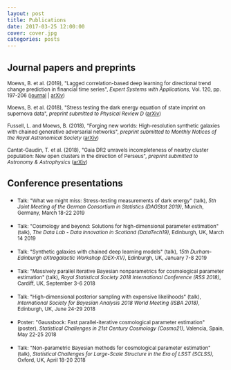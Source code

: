 ```yaml
---
layout: post
title: Publications
date: 2017-03-25 12:00:00
cover: cover.jpg
categories: posts
---
```


## Journal papers and preprints

<small>Moews, B. et al. (2019), "Lagged correlation-based deep learning for directional trend change prediction in financial time series", _Expert Systems with Applications_, Vol. 120, pp. 197-206 ([journal](https://doi.org/10.1016/j.eswa.2018.11.027) | [arXiv](https://arxiv.org/abs/1811.11287))</small>

<small>Moews, B. et al. (2018), "Stress testing the dark energy equation of state imprint on supernova data", _preprint submitted to Physical Review D_ ([arXiv](https://arxiv.org/abs/1812.09786))</small>

<small>Fussell, L. and Moews, B. (2018), "Forging new worlds: High-resolution synthetic galaxies with chained generative adversarial networks", _preprint submitted to Monthly Notices of the Royal Astronomical Society_ ([arXiv](https://arxiv.org/abs/1811.03081))</small>

<small>Cantat-Gaudin, T. et al. (2018), "Gaia DR2 unravels incompleteness of nearby cluster population: New open clusters in the direction of Perseus", _preprint submitted to Astronomy & Astrophysics_ ([arXiv](https://arxiv.org/abs/1810.05494))</small>

## Conference presentations

* <small>Talk: "What we might miss: Stress-testing measurements of dark energy" (talk), _5th Joint Meeting of the German Consortium in Statistics (DAGStat 2019)_, Munich, Germany, March 18-22 2019</small>

* <small>Talk: "Cosmology and beyond: Solutions for high-dimensional parameter estimation" (talk), _The Data Lab - Data Innovation in Scotland (DataTech19)_, Edinburgh, UK, March 14 2019</small>

* <small>Talk: "Synthetic galaxies with chained deep learning models" (talk), _15th Durham-Edinburgh eXtragalactic Workshop (DEX-XV)_, Edinburgh, UK, January 7-8 2019</small>

* <small>Talk: "Massively parallel iterative Bayesian nonparametrics for cosmological parameter estimation" (talk), _Royal Statistical Society 2018 International Conference (RSS 2018)_, Cardiff, UK, September 3-6 2018</small>

* <small>Talk: "High-dimensional posterior sampling with expensive likelihoods" (talk), _International Society for Bayesian Analysis 2018 World Meeting (ISBA 2018)_, Edinburgh, UK, June 24-29 2018</small>

* <small>Poster: "Gaussbock: Fast parallel-iterative cosmological parameter estimation" (poster), _Statistical Challenges in 21st Century Cosmology (Cosmo21)_, Valencia, Spain, May 22-25 2018</small>

* <small>Talk: "Non-parametric Bayesian methods for cosmological parameter estimation" (talk), _Statistical Challenges for Large-Scale Structure in the Era of LSST (SCLSS)_, Oxford, UK, April 18-20 2018</small>

<br>
